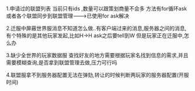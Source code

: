 1.申请过的联盟列表 当前只有ids ,数量可以跟策划商量不会多  方法有for循环ask 或者各个联盟同步到联盟管理--->已使用for ask解决

2.迁服中屏蔽世界服消息不知道怎么做..有客户端过来的消息,服务器之间的消息,有个特殊的是其他玩家发起,比如H->H ask之后要tell到W 但是玩家正在迁服中,怎么办

3.缺少全世界的玩家数据服 查找好友的地方需要根据玩家名找到信息的需求,并且需要模糊查询,是否拿到联盟管理去做,压力可行吗

4.联盟服拿不到服务器配置无法在弹劾,转让的时候判断两玩家的服务器配置(开服时间)